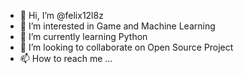 - 👋 Hi, I’m @felix12l8z
- 👀 I’m interested in Game and Machine Learning
- 🌱 I’m currently learning Python
- 💞️ I’m looking to collaborate on Open Source Project
- 📫 How to reach me ...

<!---
felix12l8z/felix12l8z is a ✨ special ✨ repository because its `README.md` (this file) appears on your GitHub profile.
You can click the Preview link to take a look at your changes.
--->
